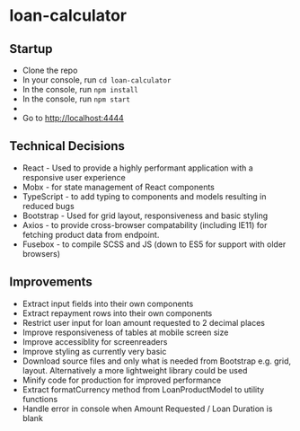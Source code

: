 # loan-calculator

## Startup
* Clone the repo
* In your console, run ```cd loan-calculator```
* In the console, run ```npm install```
* In the console, run ```npm start```
* 
* Go to [http://localhost:4444](http://localhost:4444)

## Technical Decisions
* React - Used to provide a highly performant application with a responsive user experience
* Mobx - for state management of React components
* TypeScript - to add typing to components and models resulting in reduced bugs
* Bootstrap - Used for grid layout, responsiveness and basic styling
* Axios  - to provide cross-browser compatability (including IE11) for fetching product data from endpoint.
* Fusebox - to compile SCSS and JS (down to ES5 for support with older browsers)

## Improvements
* Extract input fields into their own components
* Extract repayment rows into their own components
* Restrict user input for loan amount requested to 2 decimal places
* Improve responsiveness of tables at mobile screen size
* Improve accessiblity for screenreaders
* Improve styling as currently very basic
* Download source files and only what is needed from Bootstrap e.g. grid, layout. Alternatively a more lightweight library could be used
* Minify code for production for improved performance
* Extract formatCurrency method from LoanProductModel to utility functions
* Handle error in console when Amount Requested / Loan Duration is blank